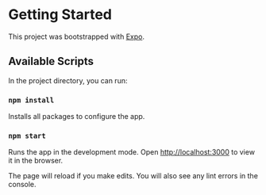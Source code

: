 # Getting Started

This project was bootstrapped with [Expo](https://expo.io).

## Available Scripts

In the project directory, you can run:

### `npm install`

Installs all packages to configure the app.

### `npm start`

Runs the app in the development mode.
Open [http://localhost:3000](http://localhost:19000) to view it in the browser.

The page will reload if you make edits.
You will also see any lint errors in the console.

